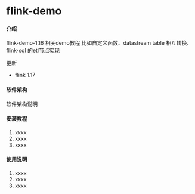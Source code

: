 # flink-demo

#### 介绍
flink-demo-1.16  相关demo教程
比如自定义函数、datastream table 相互转换、 flink-sql 的etl节点实现

更新
- flink 1.17

#### 软件架构
软件架构说明


#### 安装教程

1.  xxxx
2.  xxxx
3.  xxxx

#### 使用说明

1.  xxxx
2.  xxxx
3.  xxxx

